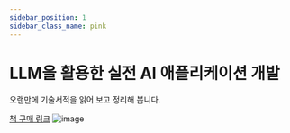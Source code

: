 ```yaml
---
sidebar_position: 1
sidebar_class_name: pink
---
```


# LLM을 활용한 실전 AI 애플리케이션 개발

오랜만에 기술서적을 읽어 보고 정리해 봅니다.

[책 구매 링크](https://www.yes24.com/Product/Goods/129081594)
![image](https://image.yes24.com/goods/129081594/XL)
